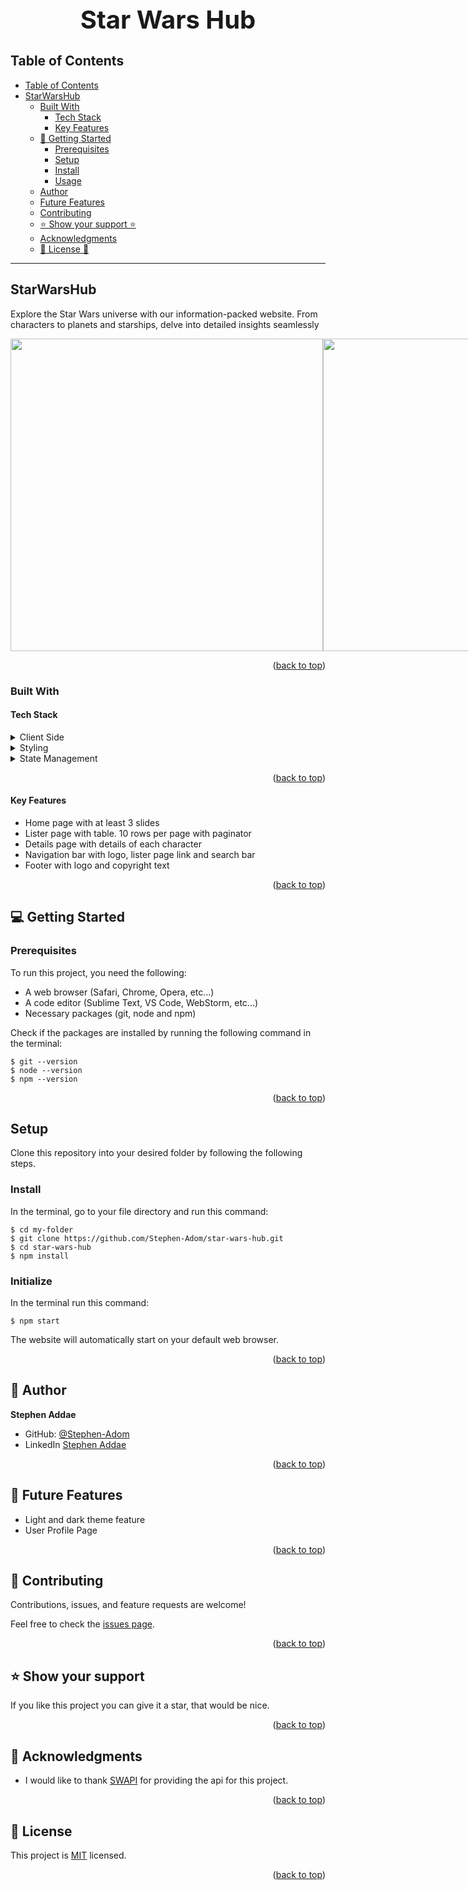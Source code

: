 <h1 style="font-size: 40px;" align="center"> Star Wars Hub </h1>

## Table of Contents

- [Table of Contents](#-table-of-contents-)
- [StarWarsHub](#StarWarsHub-)
  - [Built With](#-built-with-)
    - [Tech Stack](#tech-stack-)
    - [Key Features](#key-features-)
  - [🎹 Getting Started](#-getting-started-)
    - [Prerequisites](#prerequisites-)
    - [Setup](#setup-)
    - [Install](#install-)
    - [Usage](#usage-)
  - [Author](#-author-)
  - [Future Features](#-future-features-)
  - [Contributing](#-contributing-)
  - [⭐️ Show your support ⭐️](#️-show-your-support-)
  - [Acknowledgments](#-acknowledgments-)
  - [🎼 License 🎼](#-license-)

---

## StarWarsHub

Explore the Star Wars universe with our information-packed website. From characters to planets and starships, delve into detailed insights seamlessly

<div style="display: flex; align-items: center;">
<img src="./assets/screenshots/1.png" height="500px" />
<img src="./assets/screenshots/2.png" height="500px" />
<img src="./assets/screenshots/3.png" height="500px" />
</div>
<p align="right">(<a href="#readme-top">back to top</a>)</p>

### Built With

#### Tech Stack

<details>
  <summary>Client Side</summary>
  <ul>
    <li><a href="https://angular.io/cli">Angular</a></li>
    <li><a href="https://primeng.org/">Primeng</a></li>
    <li><a href="https://rxjs.dev/">RxJS</a></li>
  </ul>
</details>
<details>
 <summary>Styling</summary>
  <ul>
    <li><a href="https://tailwindcss.com/">Tailwind CSS</a></li>
  </ul>
</details>
<details>
 <summary>State Management</summary>
  <ul>
    <li><a href="https://ngrx.io/">NgRx</a></li>
  </ul>
</details>
<p align="right">(<a href="#readme-top">back to top</a>)</p>

#### Key Features

- Home page with at least 3 slides
- Lister page with table. 10 rows per page with paginator
- Details page with details of each character
- Navigation bar with logo, lister page link and search bar
- Footer with logo and copyright text
<p align="right">(<a href="#readme-top">back to top</a>)</p>

## 💻 Getting Started

### Prerequisites

To run this project, you need the following:

- A web browser (Safari, Chrome, Opera, etc...)
- A code editor (Sublime Text, VS Code, WebStorm, etc...)
- Necessary packages (git, node and npm)

Check if the packages are installed by running the following command in the terminal:

```
$ git --version
$ node --version
$ npm --version
```

<p align="right">(<a href="#readme-top">back to top</a>)</p>

## Setup

Clone this repository into your desired folder by following the following steps.

### Install

In the terminal, go to your file directory and run this command:

```
$ cd my-folder
$ git clone https://github.com/Stephen-Adom/star-wars-hub.git
$ cd star-wars-hub
$ npm install
```

### Initialize

In the terminal run this command:

```
$ npm start
```

The website will automatically start on your default web browser.

<p align="right">(<a href="#readme-top">back to top</a>)</p>

## 👥 Author <a name="author"></a>

**Stephen Addae**

- GitHub: [@Stephen-Adom](https://github.com/Stephen-Adom)
- LinkedIn [Stephen Addae](https://www.linkedin.com/in/stephen-addae/)

<p align="right">(<a href="#readme-top">back to top</a>)</p>

## 🔭 Future Features <a name="future-features"></a>

- Light and dark theme feature
- User Profile Page

<p align="right">(<a href="#readme-top">back to top</a>)</p>

<!-- CONTRIBUTING -->

## 🤝 Contributing <a name="contributing"></a>

Contributions, issues, and feature requests are welcome!

Feel free to check the [issues page](https://github.com/Stephen-Adom/star-wars-hub/issues).

<p align="right">(<a href="#readme-top">back to top</a>)</p>

<!-- SUPPORT -->

## ⭐️ Show your support <a name="support"></a>

If you like this project you can give it a star, that would be nice.

<p align="right">(<a href="#readme-top">back to top</a>)</p>

## 🙏 Acknowledgments <a name="acknowledgements"></a>

- I would like to thank [SWAPI](https://swapi.dev/) for providing the api for this project.

<p align="right">(<a href="#readme-top">back to top</a>)</p>

<!-- LICENSE -->

## 📝 License <a name="license"></a>

This project is [MIT](./LICENSE) licensed.

<p align="right">(<a href="#readme-top">back to top</a>)</p>
